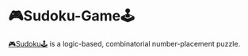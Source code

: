 # 🎮Sudoku-Game🕹️
<a href="https://github.com/hemant467/Sudoku-Game">🎮Sudoku🕹️</a> is a logic-based, combinatorial number-placement puzzle.
